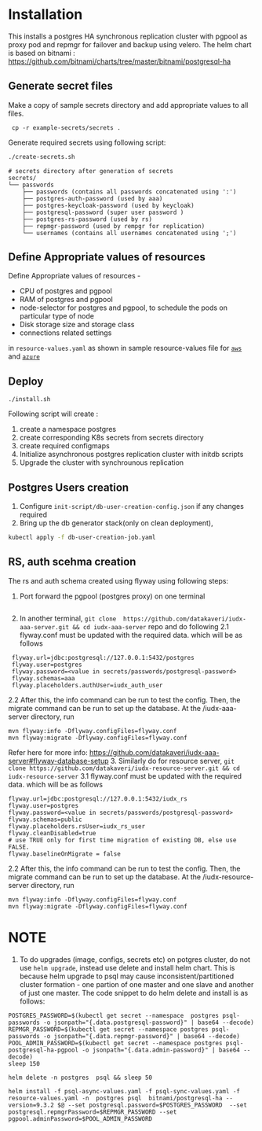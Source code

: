 # Installation
This installs a postgres HA synchronous replication cluster with pgpool as proxy pod and repmgr for failover and backup using velero.
The helm chart is based on bitnami : https://github.com/bitnami/charts/tree/master/bitnami/postgresql-ha 

## Generate secret files

Make a copy of sample secrets directory and add appropriate values to all files.

```console
 cp -r example-secrets/secrets .
```
Generate required secrets  using following script:
```sh
./create-secrets.sh
```
```
# secrets directory after generation of secrets
secrets/
└── passwords
    ├── passwords (contains all passwords concatenated using ':')
    ├── postgres-auth-password (used by aaa)
    ├── postgres-keycloak-password (used by keycloak)
    ├── postgresql-password (super user password )
    ├── postgres-rs-password (used by rs)
    ├── repmgr-password (used by rempgr for replication)
    └── usernames (contains all usernames concatenated using ';')
```

## Define Appropriate values of resources

Define Appropriate values of resources -
- CPU of postgres and pgpool
- RAM of postgres and pgpool
- node-selector for postgres and pgpool, to schedule the pods on particular type of node
- Disk storage size and storage class
- connections related settings 

in `resource-values.yaml` as shown in sample resource-values file for [`aws`](./example-aws-resource-values.yaml) and [`azure`](./example-azure-resource-values.yaml)

## Deploy

```
./install.sh
```
Following script will create :
1. create a namespace postgres
2. create corresponding K8s secrets from  secrets directory
3. create required configmaps
4. Initialize asynchronous postgres replication cluster with initdb scripts 
5. Upgrade the cluster with synchrounous replication

## Postgres Users creation
1. Configure `init-script/db-user-creation-config.json` if any changes required
2. Bring up the db generator stack(only on clean deployment),
```sh
kubectl apply -f db-user-creation-job.yaml
```

## RS, auth scehma creation
The rs and auth schema created using flyway using following steps:
1. Port forward the pgpool (postgres proxy) on one terminal
```kubectl port-forward -n postgres svc/psql-postgresql-ha-pgpool 5432
```
2. In another terminal, ``git clone  https://github.com/datakaveri/iudx-aaa-server.git && cd iudx-aaa-server`` repo and do following
  2.1 flyway.conf must be updated with the required data. which will be as follows
  ```
   flyway.url=jdbc:postgresql://127.0.0.1:5432/postgres
   flyway.user=postgres 
   flyway.password=<value in secrets/passwords/postgresql-password>  
   flyway.schemas=aaa 
   flyway.placeholders.authUser=iudx_auth_user 
  ```
  2.2 After this, the info command can be run to test the config. Then, the migrate command can be run to set up the database. At the /iudx-aaa-server directory, run

  ```
  mvn flyway:info -Dflyway.configFiles=flyway.conf
  mvn flyway:migrate -Dflyway.configFiles=flyway.conf
  ```
 Refer here for more info: https://github.com/datakaveri/iudx-aaa-server#flyway-database-setup
3. Similarly do for resource server,  ``git clone https://github.com/datakaveri/iudx-resource-server.git && cd iudx-resource-server``
  3.1 flyway.conf must be updated with the required data. which will be as follows
  ```
  flyway.url=jdbc:postgresql://127.0.0.1:5432/iudx_rs
  flyway.user=postgres
  flyway.password=<value in secrets/passwords/postgresql-password>
  flyway.schemas=public
  flyway.placeholders.rsUser=iudx_rs_user
  flyway.cleanDisabled=true
  # use TRUE only for first time migration of existing DB, else use FALSE.
  flyway.baselineOnMigrate = false
  ```
  2.2 After this, the info command can be run to test the config. Then, the migrate command can be run to set up the database. At the /iudx-resource-server directory, run
  ```
  mvn flyway:info -Dflyway.configFiles=flyway.conf
  mvn flyway:migrate -Dflyway.configFiles=flyway.conf
  ```
# NOTE

1. To do upgrades (image, configs, secrets etc) on potgres cluster, do not use ``helm upgrade``, instead use delete and install helm chart. This is because helm upgrade to psql may cause inconsistent/partitioned cluster formation - one partion of one master and one slave and another of just one master. The code snippet to do helm delete and install is as follows:

```
POSTGRES_PASSWORD=$(kubectl get secret --namespace  postgres psql-passwords -o jsonpath="{.data.postgresql-password}" | base64 --decode)
REPMGR_PASSWORD=$(kubectl get secret --namespace postgres psql-passwords -o jsonpath="{.data.repmgr-password}" | base64 --decode)
POOL_ADMIN_PASSWORD=$(kubectl get secret --namespace postgres psql-postgresql-ha-pgpool -o jsonpath="{.data.admin-password}" | base64 --decode)
sleep 150

helm delete -n postgres  psql && sleep 50

helm install -f psql-async-values.yaml -f psql-sync-values.yaml -f resource-values.yaml -n  postgres psql  bitnami/postgresql-ha --version=9.3.2 $@ --set postgresql.password=$POSTGRES_PASSWORD  --set postgresql.repmgrPassword=$REPMGR_PASSWORD --set pgpool.adminPassword=$POOL_ADMIN_PASSWORD
                                
```

